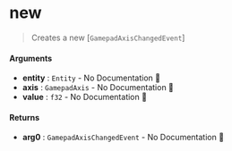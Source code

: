 # new

>  Creates a new [`GamepadAxisChangedEvent`]

#### Arguments

- **entity** : `Entity` \- No Documentation 🚧
- **axis** : `GamepadAxis` \- No Documentation 🚧
- **value** : `f32` \- No Documentation 🚧

#### Returns

- **arg0** : `GamepadAxisChangedEvent` \- No Documentation 🚧